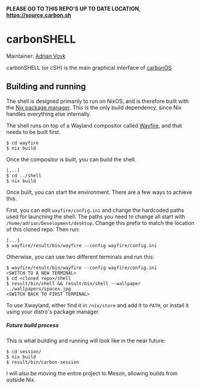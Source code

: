 **PLEASE GO TO THIS REPO'S UP TO DATE LOCATION, https://source.carbon.sh**


# carbonSHELL
Maintainer: [Adrian Vovk](https://github.com/AdrianVovk)

carbonSHELL (or cSH) is the main graphical interface of [carbonOS](http://carbon.sh)

## Building and running

The shell is designed primarily to run on NixOS, and is therefore built with the [Nix package manager](https://nixos.org/nix). This is the only build dependency, since Nix handles everything else internally.

The shell runs on top of a Wayland compositor called [Wayfire](https://github.com/ammen99/wayfire), and that needs to be built first.

```
$ cd wayfire
$ nix build
```

Once the compositor is built, you can build the shell.

```
[...]
$ cd ../shell
$ nix build
```
Once built, you can start the environment. There are a few ways to achieve this.

First, you can edit `wayfire/config.ini` and change the hardcoded paths used for launching the shell. The paths you need to change all start with `/home/adrian/Development/desktop`. Change this prefix to match the location of this cloned repo. Then run:
```
[...]
$ wayfire/result/bin/wayfire --config wayfire/config.ini
```

Otherwise, you can use two different terminals and run this:
```
$ wayfire/result/bin/wayfire --config wayfire/config.ini
<SWITCH TO A NEW TERMINAL>
$ cd <cloned repo>/shell
$ result/bin/shell && result/bin/shell --wallpaper ../wallpapers/spacex.jpg
<SWITCH BACK TO FIRST TERMINAL>
```

To use Xwayland, either find it in `/nix/store` and add it to `PATH`, or install it using your distro's package manager.

##### Future build process
This is what building and running will look like in the near future:
```
$ cd session/
$ nix build
$ result/bin/carbon-session
```
I will also be moving the entire project to Meson, allowing builds from outside Nix.
